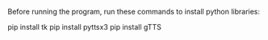 Before running the program, run these commands to install python libraries:

pip install tk
pip install pyttsx3
pip install gTTS
